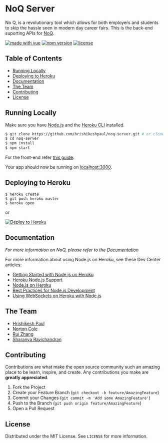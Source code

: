 # NoQ Server
No Q, is a revolutionary tool which allows for both employers and students to skip the hassle seen in modern day career fairs. This is the back-end suporting APIs for [NoQ](https://github.com/hrishikeshpaul/noq).

[![made with vue](https://img.shields.io/badge/building-passing-brightgreen?style=flat-square&logo=appveyor)](https://img.shields.io/badge/building-passing-brightgreen?style=flat-square&logo=appveyor)
[![npm version](https://img.shields.io/badge/npm-6.14-orange?style=flat&logo=appveyor)](https://github.com/npm/cli)
[![license](https://img.shields.io/github/license/hrishikeshpaul/portfolio-template?style=flat&logo=appveyor)](https://github.com/hrishikeshpaul/portfolio-template/blob/master/LICENSE) 

## Table of Contents 
* [Running Locally](#running-locally)
* [Deploying to Heroku](#deploying-to-heroku)
* [Documentation](#documentation)
* [The Team](#the-team)
* [Contributing](#contributing)
* [License](#license)
## Running Locally

Make sure you have [Node.js](http://nodejs.org/) and the [Heroku CLI](https://cli.heroku.com/) installed.

```sh
$ git clone https://github.com/hrishikeshpaul/noq-server.git # or clone your own fork
$ cd noq-server
$ npm install
$ npm start
```

For the front-end refer [this guide](https://github.com/hrishikeshpaul/noq/blob/master/README.md).

Your app should now be running on [localhost:3000](http://localhost:3000/).

## Deploying to Heroku

```
$ heroku create
$ git push heroku master
$ heroku open
```
or

[![Deploy to Heroku](https://www.herokucdn.com/deploy/button.png)](https://heroku.com/deploy)

## Documentation

_For more information on NoQ, please refer to the [Documentation](https://github.com/hrishikeshpaul/noq/blob/master/public/Software%20Users%20Manual%20Template.pdf)_


For more information about using Node.js on Heroku, see these Dev Center articles:

- [Getting Started with Node.js on Heroku](https://devcenter.heroku.com/articles/getting-started-with-nodejs)
- [Heroku Node.js Support](https://devcenter.heroku.com/articles/nodejs-support)
- [Node.js on Heroku](https://devcenter.heroku.com/categories/nodejs)
- [Best Practices for Node.js Development](https://devcenter.heroku.com/articles/node-best-practices)
- [Using WebSockets on Heroku with Node.js](https://devcenter.heroku.com/articles/node-websockets)

<!-- CONTACT -->
## The Team
- [Hrishikesh Paul](https://github.com/hrishikeshpaul)
- [Norton Cole](https://github.com/colen81)
- [Rui Zhang](https://github.com/ruizhang0)
- [Sharanya Ravichandran](https://github.com/sharanya17410)

<!-- CONTRIBUTING -->
## Contributing

Contributions are what make the open source community such an amazing place to be learn, inspire, and create. Any contributions you make are **greatly appreciated**.

1. Fork the Project
2. Create your Feature Branch (`git checkout -b feature/AmazingFeature`)
3. Commit your Changes (`git commit -m 'Add some AmazingFeature'`)
4. Push to the Branch (`git push origin feature/AmazingFeature`)
5. Open a Pull Request

<!-- LICENSE -->
## License

Distributed under the MIT License. See `LICENSE` for more information.
